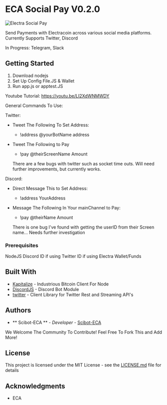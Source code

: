 # ECA Social Pay V0.2.0

![Electra Social Pay](https://i.imgur.com/rwlGj2r.png)

Send Payments with Electracoin across various social media platforms. 
Currently Supports Twitter, Discord

In Progress: Telegram, Slack

## Getting Started

1. Download nodejs
2. Set Up Config File.JS & Wallet
3. Run app.js or apptest.JS

Youtube Tutorial: https://youtu.be/LI2XdWNMWDY

General Commands To Use:

Twitter:
- Tweet The Following To Set Address:
    - !address @yourBotName address

- Tweet The Following to Pay
    - !pay @theirScreenName Amount

    There are a few bugs with twitter such as socket time outs. Will need further improvements, but currently works.

Discord:
- Direct Message This to Set Address:
    - !address YourAddress

- Message The Following In Your mainChannel to Pay:
    - !pay @theirName Amount

    There is one bug I've found with getting the userID from their Screen name... Needs further investigation


### Prerequisites

NodeJS
Discord ID if using
Twitter ID if using
Electra Wallet/Funds

## Built With

* [Kapitalize](https://github.com/shamoons/Kapitalize) - Industrious Bitcoin Client For Node
* [DiscordJS](https://discord.js.org/#/) - Discord Bot Module
* [twitter](https://github.com/desmondmorris/node-twitter) - Client Library for Twitter Rest and Streaming API's

## Authors

* ** Scibot-ECA ** - *Developer* - [Scibot-ECA](https://github.com/Scibot-ECA)

We Welcome The Community To Contribute! Feel Free To Fork This and Add More!

## License

This project is licensed under the MIT License - see the [LICENSE.md](LICENSE.md) file for details

## Acknowledgments

* ECA